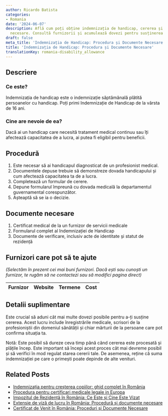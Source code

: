 ```yaml
---
author: Ricardo Batista
categories:
- Romania
date: '2024-06-07'
description: Află cum poți obține indemnizația de handicap, cererea și documentele
  necesare. Consultă furnizorii și acumulează dovezi pentru susținerea cererii tale.
draft: false
meta_title: 'Indemnizația de Handicap: Procedura și Documente Necesare'
title: 'Indemnizația de Handicap: Procedura și Documente Necesare'
translationKey: romania-disability_allowance
---
```



## Descriere
### Ce este?
Indemnizația de handicap este o indemnizație săptămânală plătită persoanelor cu handicap. Poți primi Indemnizație de Handicap de la vârsta de 16 ani.

### Cine are nevoie de ea?
Dacă ai un handicap care necesită tratament medical continuu sau îți afectează capacitatea de a lucra, ai putea fi eligibil pentru beneficii.

## Procedură
1. Este necesar să ai handicapul diagnosticat de un profesionist medical.
2. Documentele depuse trebuie să demonstreze dovada handicapului și cum afectează capacitatea ta de a lucra.
3. Completează un formular de cerere.
4. Depune formularul împreună cu dovada medicală la departamentul guvernamental corespunzător.
5. Așteaptă să se ia o decizie.

## Documente necesare
1. Certificat medical de la un furnizor de servicii medicale
2. Formularul complet al Indemnizației de Handicap
3. Documente de verificare, inclusiv acte de identitate și statut de rezidență

## Furnizori care pot să te ajute

_(Selectăm în prezent cei mai buni furnizori. Dacă ești sau cunoști un furnizor, te rugăm să ne contactezi sau să modifici pagina direct)_

| Furnizor        |     Website     |     Termene      |       Cost       |
| :-------------: | :-------------: |  :-------------: | :-------------: |

## Detalii suplimentare
Este crucial să aduni cât mai multe dovezi posibile pentru a-ți susține cererea. Acest lucru include înregistrările medicale, scrisori de la profesioniștii din domeniul sănătății și chiar mărturii de la persoane care pot confirma situația ta.

Notă: Este posibil să dureze ceva timp până când cererea este procesată și plățile încep. Este important să începi acest proces cât mai devreme posibil și să verifici în mod regulat starea cererii tale. De asemenea, reține că suma indemnizației pe care o primești poate depinde de alte venituri.


## Related Posts

- [Indemnizația pentru creșterea copiilor: ghid complet în România](https://tramitit.com/ro/guides/romania/indemnizatie_de_crestere_copil/)
- [Procedura pentru certificari medicale legale in Europa](https://tramitit.com/ro/guides/romania/institut_legal_medical/)
- [Impozitul de Rezidență în România: Ce Este și Cine Este Vizat](https://tramitit.com/ro/guides/romania/taxa_de_habitat/)
- [Extensie de viză de lucru în România: Procedură și documente necesare](https://tramitit.com/ro/guides/romania/prelungire_viza_de_lucru/)
- [Certificat de Venit în România: Proceduri și Documente Necesare](https://tramitit.com/ro/guides/romania/adeverinta_de_venit/)